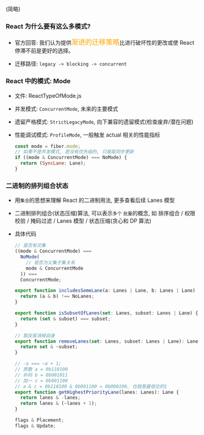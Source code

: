 (简略)

### React 为什么要有这么多模式?

- 官方回答: 我们认为提供<font color="orange" size="4">渐进的迁移策略</font>比进行破坏性的更改或使 React 停滞不前是更好的选择。

- 迁移路径: `legacy -> blocking -> concurrent`

### React 中的模式: Mode

- 文件: ReactTypeOfMode.js

- 并发模式: `ConcurrentMode`, 未来的主要模式

- 遗留严格模式: `StrictLegacyMode`, 向下兼容的遗留模式(检查废弃/潜在问题)

- 性能调试模式: `ProfileMode`, 一般触发 actual 相关的性能指标

  ```javascript
  const mode = fiber.mode;
  // 如果不是并发模式, 是没有优先级的, 只能取同步更新
  if ((mode & ConcurrentMode) === NoMode) {
    return (SyncLane: Lane);
  }
  ```

### 二进制的排列组合状态

- 用`集合`的思想来理解 React 的二进制用法, 更多查看后续 Lanes 模型

- 二进制排列组合(状态压缩)算法, 可以表示`多个` `批量`的概念, 如 排序组合 / 权限校验 / 掩码过滤 / Lanes 模型 / 状态压缩(贪心和 DP 算法)

- 具体代码

  ```javascript
  // 是否有交集
  ((mode & ConcurrentMode) ===
    NoMode(
      // 是否为父集子集关系
      mode & ConcurrentMode
    )) ===
    ConcurrentMode;

  export function includesSomeLane(a: Lanes | Lane, b: Lanes | Lane) {
    return (a & b) !== NoLanes;
  }

  export function isSubsetOfLanes(set: Lanes, subset: Lanes | Lane) {
    return (set & subset) === subset;
  }

  // 取反抵消掉自身
  export function removeLanes(set: Lanes, subset: Lanes | Lane): Lanes {
    return set & ~subset;
  }

  // -a === ~a + 1;
  // 原数 a = 0b110100
  // 补码 b = 0b001011
  // 加一 c = 0b001100
  // a & c = 0b110100 & 0b001100 = 0b000100, 也就是最低位的1
  export function getHighestPriorityLane(lanes: Lanes): Lane {
    return lanes & -lanes;
    return lanes & (~lanes + 1);
  }

  flags & Placement;
  flags & Update;
  ```
